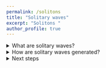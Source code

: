 ```yaml
---
permalink: /solitons
title: "Solitary waves"
excerpt: "Solitons "
author_profile: true
---
```


      
<details>
  <summary>
    What are solitary waves?
  </summary>
      <div style="background-color:#f0f0f5">
  <p style="background-color:#f0f0f5">
    Solitary waves are a special class of water waves. For the purposes of this project, they are best defined by a single elevation in the water surface. A soliton will typically span the entire width of a canal. Such a wave is most likely to be seen on its own, upstream of any boat because solitons move faster than the boat that created them and can travel very long distance without changing shape.
  </p>
      </div>
</details>

<details>
  <summary>
    How are solitary waves generated?
  </summary>
    <div style="background-color:#f0f0f5">
    <p style="background-color:#f0f0f5">
    Solitary waves are generated when a vessel enters the so-called trans-critical region in terms of blockage and speed. <br>
          We can express the blockage as $B=A_b/A_c$ where $A_c$ is the canal cross-sectional area and $A_b$ is the boat midship cross sectional area. We also make the speed ($V$) dimensionless by dividing it by the speed of the wave $c=\surd(gh)$, with $g=9.81m/s^2$ and $h$ being the water depth. We call that ratio the depth Froude number $F_h=V/\surd(gh)$ which is  analogous to the Mach number in aerodynamics. The figure below shows the three possible flow regimes: <br>
          <ul style="background-color:#f0f0f5">
  <li>Subcritical: the depth Froude number is below $1$ and steady flow is possible.</li>
  <li>Trans-critical: the depth Froude number can be $F_h>1$ or $F_h<1$, but no steady flow is possible</li>
  <li>Supercritical: the depth Froude number is higher than 1 and steady flow is possible.</li>
</ul>
          </p>
  <img src="https://user-images.githubusercontent.com/108955232/187413388-5b0c2df6-e7c6-4cc9-b863-e47dc35ef03f.png" width="70%" height="70%">Blockage-depth Froude number curve</img>
             
</div>
  </p>
</details>


<details>
  <summary>
    Next steps
  </summary>
      <div style="background-color:#f0f0f5">
  <p style="background-color:#f0f0f5">
 I will add a calculator that gives the critical blockage for a given depth Froude number
  </p>
      </div>
</details>
